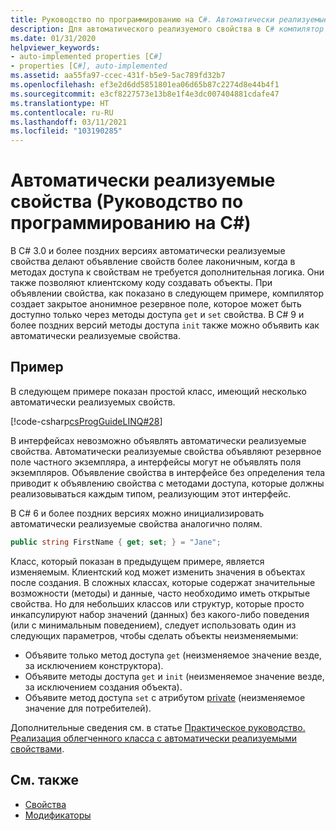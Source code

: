 ```yaml
---
title: Руководство по программированию на C#. Автоматически реализуемые свойства
description: Для автоматического реализуемого свойства в C# компилятор создает закрытое анонимное резервное поле, доступ к которому осуществляется только через методы доступа get и set свойства.
ms.date: 01/31/2020
helpviewer_keywords:
- auto-implemented properties [C#]
- properties [C#], auto-implemented
ms.assetid: aa55fa97-ccec-431f-b5e9-5ac789fd32b7
ms.openlocfilehash: ef3e2d6dd5851801ea06d65b87c2274d8e44b4f1
ms.sourcegitcommit: e3cf8227573e13b8e1f4e3dc007404881cdafe47
ms.translationtype: HT
ms.contentlocale: ru-RU
ms.lasthandoff: 03/11/2021
ms.locfileid: "103190285"
---
```

# <a name="auto-implemented-properties-c-programming-guide"></a>Автоматически реализуемые свойства (Руководство по программированию на C#)

В C# 3.0 и более поздних версиях автоматически реализуемые свойства делают объявление свойств более лаконичным, когда в методах доступа к свойствам не требуется дополнительная логика. Они также позволяют клиентскому коду создавать объекты. При объявлении свойства, как показано в следующем примере, компилятор создает закрытое анонимное резервное поле, которое может быть доступно только через методы доступа `get` и `set` свойства. В C# 9 и более поздних версий методы доступа `init` также можно объявить как автоматически реализуемые свойства.
  
## <a name="example"></a>Пример

В следующем примере показан простой класс, имеющий несколько автоматически реализуемых свойств.  

[!code-csharp[csProgGuideLINQ#28](~/samples/snippets/csharp/VS_Snippets_VBCSharp/csProgGuideLINQ/CS/csRef30LangFeatures_2.cs#28)]  

В интерфейсах невозможно объявлять автоматически реализуемые свойства. Автоматически реализуемые свойства объявляют резервное поле частного экземпляра, а интерфейсы могут не объявлять поля экземпляров. Объявление свойства в интерфейсе без определения тела приводит к объявлению свойства с методами доступа, которые должны реализовываться каждым типом, реализующим этот интерфейс.

В C# 6 и более поздних версиях можно инициализировать автоматически реализуемые свойства аналогично полям.  

```csharp  
public string FirstName { get; set; } = "Jane";  
```  

Класс, который показан в предыдущем примере, является изменяемым. Клиентский код может изменить значения в объектах после создания. В сложных классах, которые содержат значительные возможности (методы) и данные, часто необходимо иметь открытые свойства. Но для небольших классов или структур, которые просто инкапсулируют набор значений (данных) без какого-либо поведения (или с минимальным поведением), следует использовать один из следующих параметров, чтобы сделать объекты неизменяемыми:

* Объявите только метод доступа `get` (неизменяемое значение везде, за исключением конструктора).
* Объявите методы доступа `get` и `init` (неизменяемое значение везде, за исключением создания объекта).
* Объявите метод доступа `set` с атрибутом [private](../../language-reference/keywords/private.md) (неизменяемое значение для потребителей).

Дополнительные сведения см. в статье [Практическое руководство. Реализация облегченного класса с автоматически реализуемыми свойствами](./how-to-implement-a-lightweight-class-with-auto-implemented-properties.md).

## <a name="see-also"></a>См. также

- [Свойства](./properties.md)
- [Модификаторы](../../language-reference/keywords/index.md)
